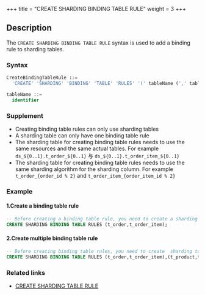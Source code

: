 +++
title = "CREATE SHARDING BINDING TABLE RULE"
weight = 3
+++

## Description

The `CREATE SHARDING BINDING TABLE RULE` syntax is used to add a binding rule to sharding tables.

### Syntax

```SQL
CreateBindingTableRule ::=
  'CREATE' 'SHARDING' 'BINDING' 'TABLE' 'RULES' '(' tableName (',' tableName)* ')'

tableName ::=
  identifier
```

### Supplement

- Creating binding table rules can only use sharding tables
- A sharding table can only have one binding table rule
- The sharding table for creating binding table rules needs to use the same resources and the same actual tables. For example `ds_${0..1}.t_order_${0..1}` 与 `ds_${0..1}.t_order_item_${0..1}`
- The sharding table for creating binding table rules needs to use the same sharding algorithm for the sharding column.  For example `t_order_{order_id % 2}` and `t_order_item_{order_item_id % 2}`

### Example

#### 1.Create a binding table rule

```sql
-- Before creating a binding table rule, you need to create a sharding table t_order, t_order_item
CREATE SHARDING BINDING TABLE RULES (t_order,t_order_item);
```

#### 2.Create multiple binding table rule

```sql
-- Before creating binding table rules, you need to create  sharding table t_order,t_order_item,t_product,t_product_item
CREATE SHARDING BINDING TABLE RULES (t_order,t_order_item),(t_product,t_product_item);
```

### Related links
- [CREATE SHARDING TABLE RULE](/en/reference/distsql/syntax/rdl/rule-definition/create-sharding-table-rule/)

